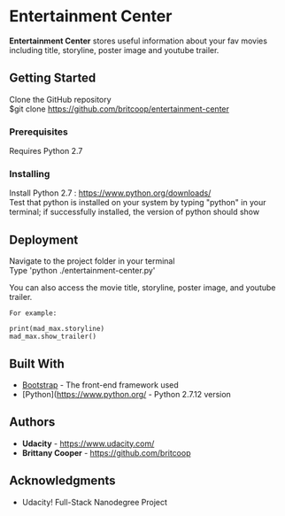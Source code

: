 # Entertainment Center

**Entertainment Center** stores useful information about your fav movies including title, storyline, poster image and youtube trailer.

## Getting Started

Clone the GitHub repository<br>
$git clone https://github.com/britcoop/entertainment-center

### Prerequisites

Requires Python 2.7

### Installing

Install Python 2.7 : https://www.python.org/downloads/ <br>
Test that python is installed on your system by typing "python" in your terminal; if successfully installed, the version of python should show

## Deployment

Navigate to the project folder in your terminal<br>
Type 'python ./entertainment-center.py'

You can also access the movie title, storyline, poster image, and youtube trailer. 

```
For example:

print(mad_max.storyline)
mad_max.show_trailer()
```

## Built With

* [Bootstrap](https://getbootstrap.com/) - The front-end framework used
* [Python](https://www.python.org/ - Python 2.7.12 version

## Authors

* **Udacity** - https://www.udacity.com/
* **Brittany Cooper** - https://github.com/britcoop

## Acknowledgments

* Udacity! Full-Stack Nanodegree Project
